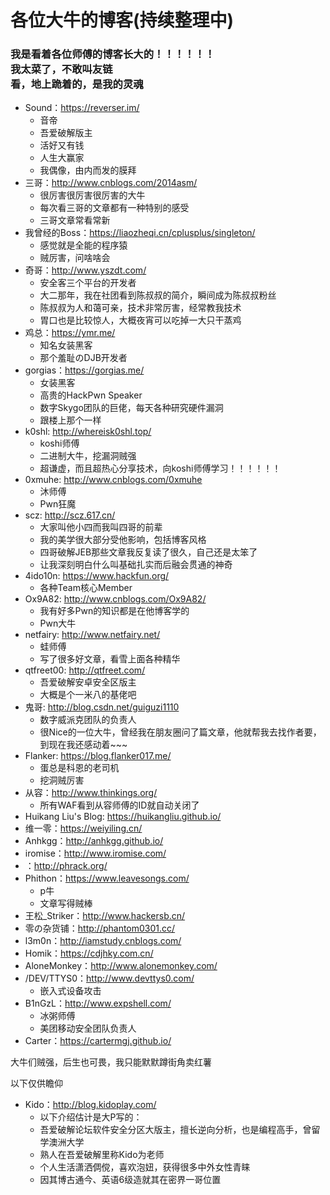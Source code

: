 # 各位大牛的博客(持续整理中)

### 我是看着各位师傅的博客长大的！！！！！！ <br> 我太菜了，不敢叫友链 <br> 看，地上跪着的，是我的灵魂

- Sound：https://reverser.im/
	- 音帝
	- 吾爱破解版主
	- 活好又有钱
	- 人生大赢家
	- 我偶像，由内而发的膜拜
- 三哥：http://www.cnblogs.com/2014asm/
	- 很厉害很厉害很厉害的大牛
	- 每次看三哥的文章都有一种特别的感受
	- 三哥文章常看常新
- 我曾经的Boss：https://liaozheqi.cn/cplusplus/singleton/
	- 感觉就是全能的程序猿
	- 贼厉害，问啥啥会
- 奇哥：http://www.yszdt.com/
	- 安全客三个平台的开发者
	- 大二那年，我在社团看到陈叔叔的简介，瞬间成为陈叔叔粉丝
	- 陈叔叔为人和蔼可亲，技术非常厉害，经常教我技术
	- 胃口也是比较惊人，大概夜宵可以吃掉一大只干蒸鸡
- 鸡总：https://ymr.me/
	- 知名女装黑客
	- 那个羞耻のDJB开发者
- gorgias：https://gorgias.me/
	- 女装黑客
	- 高贵的HackPwn Speaker
	- 数字Skygo团队的巨佬，每天各种研究硬件漏洞
	- 跟楼上那个一样
- k0shl: http://whereisk0shl.top/
	- koshi师傅
	- 二进制大牛，挖漏洞贼强
	- 超谦虚，而且超热心分享技术，向koshi师傅学习！！！！！！
- 0xmuhe: http://www.cnblogs.com/0xmuhe
	- 沐师傅
	- Pwn狂魔
- scz: http://scz.617.cn/
	- 大家叫他小四而我叫四哥的前辈
	- 我的美学很大部分受他影响，包括博客风格
	- 四哥破解JEB那些文章我反复读了很久，自己还是太笨了
	- 让我深刻明白什么叫基础扎实而后融会贯通的神奇
- 4ido10n: https://www.hackfun.org/
	- 各种Team核心Member
- Ox9A82: http://www.cnblogs.com/Ox9A82/
	- 我有好多Pwn的知识都是在他博客学的
	- Pwn大牛
- netfairy: http://www.netfairy.net/
	- 蛙师傅
	- 写了很多好文章，看雪上面各种精华
- qtfreet00: http://qtfreet.com/
	- 吾爱破解安卓安全区版主
	- 大概是个一米八的基佬吧
- 鬼哥: http://blog.csdn.net/guiguzi1110
	- 数字威派克团队的负责人
	- 很Nice的一位大牛，曾经我在朋友圈问了篇文章，他就帮我去找作者要，到现在我还感动着~~~
- Flanker: https://blog.flanker017.me/
	- 蛋总是科恩的老司机
	- 挖洞贼厉害
- 从容：http://www.thinkings.org/
	- 所有WAF看到从容师傅的ID就自动关闭了
- Huikang Liu's Blog: https://huikangliu.github.io/
- 维一零：https://weiyiling.cn/
- Anhkgg：http://anhkgg.github.io/
- iromise：http://www.iromise.com/
- ：http://phrack.org/
- Phithon：https://www.leavesongs.com/
	- p牛
	- 文章写得贼棒
- 王松_Striker：http://www.hackersb.cn/
- 零の杂货铺：http://phantom0301.cc/
- l3m0n：http://iamstudy.cnblogs.com/
- Homik：https://cdjhky.com.cn/
- AloneMonkey：http://www.alonemonkey.com/
- /DEV/TTYS0：http://www.devttys0.com/
	- 嵌入式设备攻击
- B1nGzL：http://www.expshell.com/
	- 冰粥师傅
	- 美团移动安全团队负责人
- Carter：https://cartermgj.github.io/


大牛们贼强，后生也可畏，我只能默默蹲街角卖红薯

以下仅供瞻仰
- Kido：http://blog.kidoplay.com/
	- 以下介绍估计是大P写的：
	- 吾爱破解论坛软件安全分区大版主，擅长逆向分析，也是编程高手，曾留学澳洲大学
	- 熟人在吾爱破解里称Kido为老师
	- 个人生活潇洒倜傥，喜欢泡妞，获得很多中外女性青睐
	- 因其博古通今、英语6级造就其在密界一哥位置
